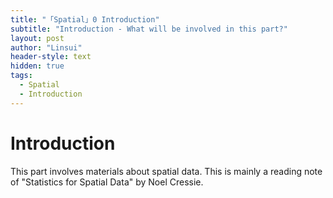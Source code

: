 ```yaml
---
title: "「Spatial」0 Introduction"
subtitle: "Introduction - What will be involved in this part?"
layout: post
author: "Linsui"
header-style: text
hidden: true
tags:
  - Spatial
  - Introduction
---
```


# Introduction

This part involves materials about spatial data. This is mainly a reading note of "Statistics for Spatial Data" by Noel Cressie.